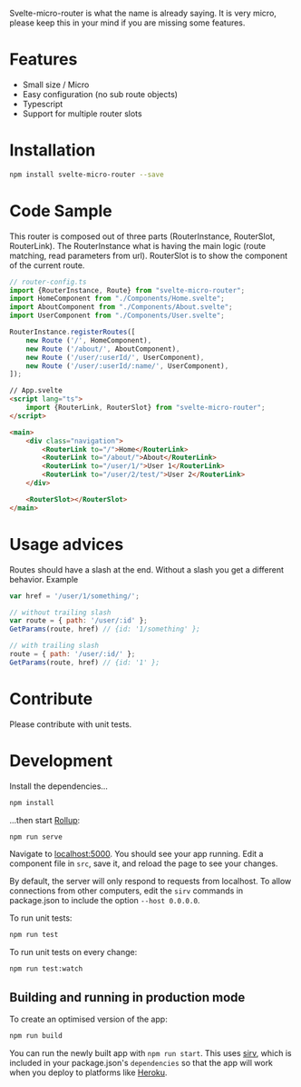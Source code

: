 Svelte-micro-router is what the name is already saying. It is very micro, please keep this in your mind if you are missing some features. 

# Features

- Small size / Micro
- Easy configuration (no sub route objects)
- Typescript
- Support for multiple router slots

# Installation 

``` bash
npm install svelte-micro-router --save
```



# Code Sample

This router is composed out of three parts (RouterInstance, RouterSlot, RouterLink). The RouterInstance what is having the main logic (route matching, read parameters from url). RouterSlot is to show the component of the current route. 

```typescript
// router-config.ts
import {RouterInstance, Route} from "svelte-micro-router";
import HomeComponent from "./Components/Home.svelte";
import AboutComponent from "./Components/About.svelte";
import UserComponent from "./Components/User.svelte";

RouterInstance.registerRoutes([
    new Route ('/', HomeComponent),
    new Route ('/about/', AboutComponent),
    new Route ('/user/:userId/', UserComponent),
    new Route ('/user/:userId/:name/', UserComponent),
]);
```

```html
// App.svelte
<script lang="ts">
	import {RouterLink, RouterSlot} from "svelte-micro-router";
</script>

<main>
	<div class="navigation">
		<RouterLink to="/">Home</RouterLink>
		<RouterLink to="/about/">About</RouterLink>
		<RouterLink to="/user/1/">User 1</RouterLink>
		<RouterLink to="/user/2/test/">User 2</RouterLink>
	</div>

	<RouterSlot></RouterSlot>
</main>
```

# Usage advices

Routes should have a slash at the end. Without a slash you get a different behavior. Example 

``` javascript
var href = '/user/1/something/';

// without trailing slash
var route = { path: '/user/:id' };
GetParams(route, href) // {id: '1/something' };

// with trailing slash
route = { path: '/user/:id/' };
GetParams(route, href) // {id: '1' };
```

# Contribute

Please contribute with unit tests.

# Development 

Install the dependencies...

```bash
npm install
```

...then start [Rollup](https://rollupjs.org):

```bash
npm run serve
```

Navigate to [localhost:5000](http://localhost:5000). You should see your app running. Edit a component file in `src`, save it, and reload the page to see your changes.

By default, the server will only respond to requests from localhost. To allow connections from other computers, edit the `sirv` commands in package.json to include the option `--host 0.0.0.0`.

To run unit tests:

``` bash
npm run test
```

To run unit tests on every change:

``` bash
npm run test:watch
```


## Building and running in production mode

To create an optimised version of the app:

```bash
npm run build
```

You can run the newly built app with `npm run start`. This uses [sirv](https://github.com/lukeed/sirv), which is included in your package.json's `dependencies` so that the app will work when you deploy to platforms like [Heroku](https://heroku.com).
